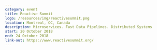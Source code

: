 ```yaml
---
category: event
title: Reactive Summit
logo: /resources/img/reactivesummit.png
location: Montreal, QC, Canada
description: Microservices. Fast Data Pipelines. Distributed Systems
start: 20 October 2018
end: 24 October 2018
link-out: https://www.reactivesummit.org/
---
```

